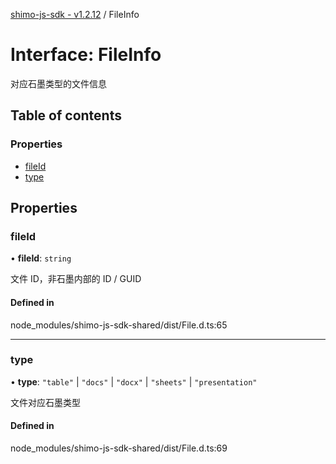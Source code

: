 [shimo-js-sdk - v1.2.12](/README.md) / FileInfo

# Interface: FileInfo

对应石墨类型的文件信息

## Table of contents

### Properties

- [fileId](/interfaces/FileInfo.md#fileid)
- [type](/interfaces/FileInfo.md#type)

## Properties

### fileId

• **fileId**: `string`

文件 ID，非石墨内部的 ID / GUID

#### Defined in

node_modules/shimo-js-sdk-shared/dist/File.d.ts:65

___

### type

• **type**: ``"table"`` \| ``"docs"`` \| ``"docx"`` \| ``"sheets"`` \| ``"presentation"``

文件对应石墨类型

#### Defined in

node_modules/shimo-js-sdk-shared/dist/File.d.ts:69

